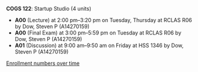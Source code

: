 **COGS 122**: Startup Studio (4 units)

- **A00** (Lecture) at 2:00 pm–3:20 pm on Tuesday, Thursday at RCLAS R06 by Dow, Steven P (A14270159)
- **A00** (Final Exam) at 3:00 pm–5:59 pm on Tuesday at RCLAS R06 by Dow, Steven P (A14270159)
- **A01** (Discussion) at 9:00 am–9:50 am on Friday at HSS 1346 by Dow, Steven P (A14270159)

[Enrollment numbers over time](./COGS122.tsv)
